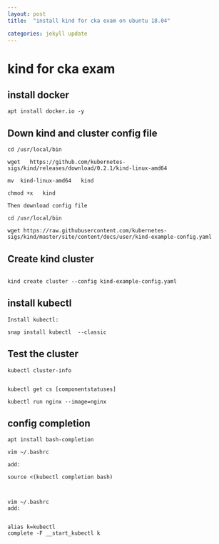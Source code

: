 ```yaml
---
layout: post
title:  "install kind for cka exam on ubuntu 18.04"

categories: jekyll update
---
```


# kind for cka exam

## install docker

```
apt install docker.io -y
```

##  Down kind and cluster config file


```
cd /usr/local/bin

wget   https://github.com/kubernetes-sigs/kind/releases/download/0.2.1/kind-linux-amd64

mv  kind-linux-amd64   kind

chmod +x   kind

```

```
Then download config file

cd /usr/local/bin

wget https://raw.githubusercontent.com/kubernetes-sigs/kind/master/site/content/docs/user/kind-example-config.yaml

```

## Create kind cluster 


```

kind create cluster --config kind-example-config.yaml

```
## install kubectl

```
Install kubectl:

snap install kubectl  --classic

```


## Test the cluster 


```
kubectl cluster-info 


kubectl get cs [componentstatuses]

```


```
kubectl run nginx --image=nginx 
```

## config completion


```
apt install bash-completion
```

```
vim ~/.bashrc

add:

source <(kubectl completion bash)


```


```

vim ~/.bashrc
add:


alias k=kubectl
complete -F __start_kubectl k

```


